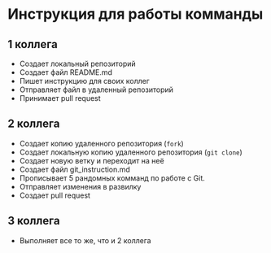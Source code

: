 # Инструкция для работы комманды

## 1 коллега

* Создает локальный репозиторий
* Создает файл README.md
* Пишет инструкцию для своих коллег
* Отправляет файл в удаленный репозиторий
* Принимает pull request

## 2 коллега

* Создает копию удаленного репозитория (`fork`)
* Создает локальную копию удаленного репозитория (`git clone`)
* Создает новую ветку и переходит на неё
* Создает файл git_instruction.md
* Прописывает 5 рандомных комманд по работе с Git.
* Отправляет изменения в развилку
* Создает pull request

## 3 коллега

* Выполняет все то же, что и 2 коллега